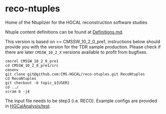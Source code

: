 # reco-ntuples
Home of the Ntuplizer for the HGCAL reconstruction software studies

Ntuple content definitions can be found at [Definitions.md](Definitions.md).

This version is based on >= CMSSW_10_2_0_pre1, instructions below should provide you with the version for the TDR sample production. Please check if there are later `CMSSW_10_2_X` versions available to profit from bugfixes.

```
cmsrel CMSSW_10_2_0_pre1
cd CMSSW_10_2_0_pre1/src
cmsenv
git clone git@github.com:CMS-HGCAL/reco-ntuples.git RecoNtuples
cd RecoNtuples
git checkout -b topic_${USER}
cd ../
scram b -j4
```

The input file needs to be step3 (i.e. RECO). Example configs are provided in [HGCalAnalysis/test](HGCalAnalysis/test).
